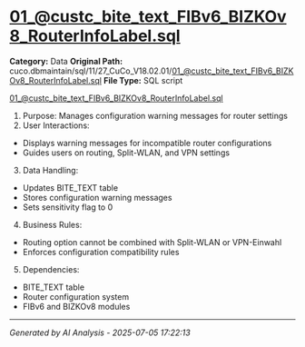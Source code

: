 # 01_@custc_bite_text_FIBv6_BIZKOv8_RouterInfoLabel.sql

**Category:** Data
**Original Path:** cuco.dbmaintain/sql/11/27_CuCo_V18.02.01/01_@custc_bite_text_FIBv6_BIZKOv8_RouterInfoLabel.sql
**File Type:** SQL script

01_@custc_bite_text_FIBv6_BIZKOv8_RouterInfoLabel.sql
1. Purpose: Manages configuration warning messages for router settings
2. User Interactions:
- Displays warning messages for incompatible router configurations
- Guides users on routing, Split-WLAN, and VPN settings
3. Data Handling:
- Updates BITE_TEXT table
- Stores configuration warning messages
- Sets sensitivity flag to 0
4. Business Rules:
- Routing option cannot be combined with Split-WLAN or VPN-Einwahl
- Enforces configuration compatibility rules
5. Dependencies:
- BITE_TEXT table
- Router configuration system
- FIBv6 and BIZKOv8 modules

---
*Generated by AI Analysis - 2025-07-05 17:22:13*
